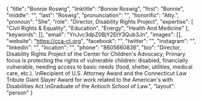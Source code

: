 {
  "title": "Bonnie Roswig",
  "linktitle": "Bonnie Roswig",
  "first": "Bonnie",
  "middle": "",
  "last": "Roswig",
  "pronunciation": "",
  "honorific": "Atty.",
  "pronoun": "She",
  "role": "Director, Disability Rights Project",
  "expertise": [
    "Civil Rights & Equality",
    "Education",
    "Energy",
    "Health And Medicine"
  ],
  "keywords": [],
  "email": "YnJvc3dpZ0BjY2EtY3Qub3Jn",
  "images": [],
  "website": "https://cca-ct.org",
  "facebook": "",
  "twitter": "",
  "instagram": "",
  "linkedin": "",
  "location": "",
  "phone": "8605660836",
  "bio": "Director, Disability Rights Project of the Center for Children's Advocacy; Primary focus is protecting the rights of vulnerable children: disabled, financially vulnerable, needing access to basic needs (food, shelter, utilities, medical care, etc.). \nRecipient of U.S. Attorney Award and the Connecticut Law Tribute Giant Slayer Award for work related to the American's with Disabilities Act.\nGraduate of the Antioch School of Law.",
  "layout": "person"
}

